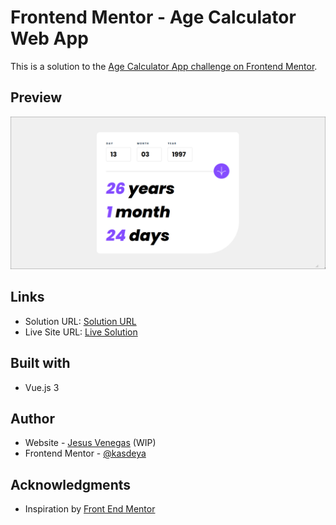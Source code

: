 # Frontend Mentor - Age Calculator Web App

This is a solution to the [Age Calculator App challenge on Frontend Mentor](https://www.frontendmentor.io/challenges/age-calculator-app-dF9DFFpj-Q).

## Preview

![screenshot](./public/screenshot.png)

## Links

- Solution URL: [Solution URL](https://www.frontendmentor.io/solutions/my-react-solution-HpPDC0Ft54)
- Live Site URL: [Live Solution](https://dictionary-web-app-five.vercel.app/)

## Built with

- Vue.js 3

## Author

- Website - [Jesus Venegas](https://www.jesusvenegas.com) (WIP)
- Frontend Mentor - [@kasdeya](https://www.frontendmentor.io/profile/kasdeya)

## Acknowledgments

- Inspiration by [Front End Mentor](https://www.frontendmentor.io/)


